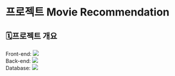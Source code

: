# 프로젝트 Movie Recommendation

## 🗓️프로젝트 개요

Front-end: <img src="https://img.shields.io/badge/React-20232A?style=for-the-badge&logo=react&logoColor=61DAFB"></img><br>
Back-end: <img src="https://img.shields.io/badge/Django-092E20?style=for-the-badge&logo=django&logoColor=white"></img><br>
Database: <img src="https://img.shields.io/badge/MongoDB-4EA94B?style=for-the-badge&logo=mongodb&logoColor=white"></img><br>


